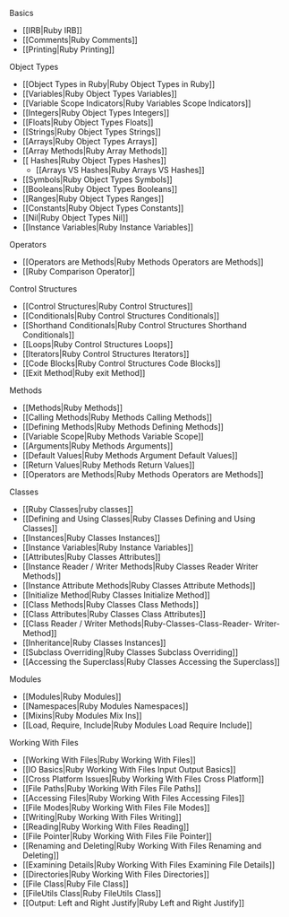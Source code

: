 Basics
- [[IRB|Ruby IRB]]
- [[Comments|Ruby Comments]]
- [[Printing|Ruby Printing]]

Object Types
- [[Object Types in Ruby|Ruby Object Types in Ruby]]
- [[Variables|Ruby Object Types Variables]]
- [[Variable Scope Indicators|Ruby Variables Scope Indicators]]
- [[Integers|Ruby Object Types Integers]]
- [[Floats|Ruby Object Types Floats]]
- [[Strings|Ruby Object Types Strings]]
- [[Arrays|Ruby Object Types Arrays]]
- [[Array Methods|Ruby Array Methods]]
- [[ Hashes|Ruby Object Types Hashes]]
  - [[Arrays VS Hashes|Ruby Arrays VS Hashes]]
- [[Symbols|Ruby Object Types Symbols]]
- [[Booleans|Ruby Object Types Booleans]]
- [[Ranges|Ruby Object Types Ranges]]
- [[Constants|Ruby Object Types Constants]]
- [[Nil|Ruby Object Types Nil]]
- [[Instance Variables|Ruby Instance Variables]]

Operators
- [[Operators are Methods|Ruby Methods Operators are Methods]]
- [[Ruby Comparison Operator]]

Control Structures
- [[Control Structures|Ruby Control Structures]]
- [[Conditionals|Ruby Control Structures Conditionals]]
- [[Shorthand Conditionals|Ruby Control Structures Shorthand Conditionals]]
- [[Loops|Ruby Control Structures Loops]]
- [[Iterators|Ruby Control Structures Iterators]]
- [[Code Blocks|Ruby Control Structures Code Blocks]]
- [[Exit Method|Ruby exit Method]]

Methods
- [[Methods|Ruby Methods]]
- [[Calling Methods|Ruby Methods Calling Methods]]
- [[Defining Methods|Ruby Methods Defining Methods]]
- [[Variable Scope|Ruby Methods Variable Scope]]
- [[Arguments|Ruby Methods Arguments]]
- [[Default Values|Ruby Methods Argument Default Values]]
- [[Return Values|Ruby Methods Return Values]]
- [[Operators are Methods|Ruby Methods Operators are Methods]]

Classes
- [[Ruby Classes|ruby classes]]
- [[Defining and Using Classes|Ruby Classes Defining and Using Classes]]
- [[Instances|Ruby Classes Instances]]
- [[Instance Variables|Ruby Instance Variables]]
- [[Attributes|Ruby Classes Attributes]]
- [[Instance Reader / Writer Methods|Ruby Classes Reader Writer Methods]]
- [[Instance Attribute Methods|Ruby Classes Attribute Methods]]
- [[Initialize Method|Ruby Classes Initialize Method]]
- [[Class Methods|Ruby Classes Class Methods]]
- [[Class Attributes|Ruby Classes Class Attributes]]
- [[Class Reader / Writer Methods|Ruby-Classes-Class-Reader- Writer-Method]]
- [[Inheritance|Ruby Classes Instances]]
- [[Subclass Overriding|Ruby Classes Subclass Overriding]]
- [[Accessing the Superclass|Ruby Classes Accessing the Superclass]]


Modules
- [[Modules|Ruby Modules]]
- [[Namespaces|Ruby Modules Namespaces]]
- [[Mixins|Ruby Modules Mix Ins]]
- [[Load, Require, Include|Ruby Modules Load Require Include]]

Working With Files
- [[Working With Files|Ruby Working With Files]]
- [[IO Basics|Ruby Working With Files Input Output Basics]]
- [[Cross Platform Issues|Ruby Working With Files Cross Platform]]
- [[File Paths|Ruby Working With Files File Paths]]
- [[Accessing Files|Ruby Working With Files Accessing Files]]
- [[File Modes|Ruby Working With Files File Modes]]
- [[Writing|Ruby Working With Files Writing]]
- [[Reading|Ruby Working With Files Reading]]
- [[File Pointer|Ruby Working With Files File Pointer]]
- [[Renaming and Deleting|Ruby Working With Files Renaming and Deleting]]
- [[Examining Details|Ruby Working With Files Examining File Details]]
- [[Directories|Ruby Working With Files Directories]]
- [[File Class|Ruby File Class]]
- [[FileUtils Class|Ruby FileUtils Class]]
- [[Output: Left and Right Justify|Ruby Left and Right Justify]]
